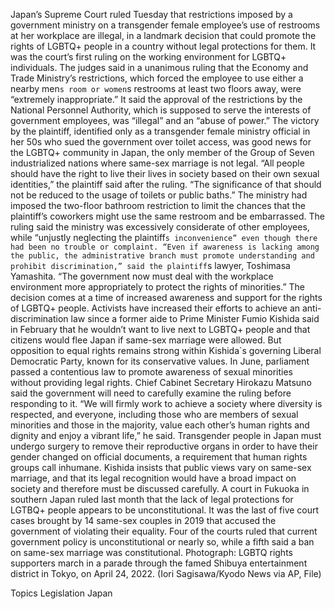 Japan’s Supreme Court ruled Tuesday that restrictions imposed by a government ministry on a transgender female employee’s use of restrooms at her workplace are illegal, in a landmark decision that could promote the rights of LGBTQ+ people in a country without legal protections for them.
It was the court’s first ruling on the working environment for LGBTQ+ individuals.
The judges said in a unanimous ruling that the Economy and Trade Ministry’s restrictions, which forced the employee to use either a nearby men`s room or women`s restrooms at least two floors away, were “extremely inappropriate.” It said the approval of the restrictions by the National Personnel Authority, which is supposed to serve the interests of government employees, was “illegal” and an “abuse of power.”
The victory by the plaintiff, identified only as a transgender female ministry official in her 50s who sued the government over toilet access, was good news for the LGBTQ+ community in Japan, the only member of the Group of Seven industrialized nations where same-sex marriage is not legal.
“All people should have the right to live their lives in society based on their own sexual identities,” the plaintiff said after the ruling. “The significance of that should not be reduced to the usage of toilets or public baths.”
The ministry had imposed the two-floor bathroom restriction to limit the chances that the plaintiff’s coworkers might use the same restroom and be embarrassed. The ruling said the ministry was excessively considerate of other employees, while “unjustly neglecting the plaintiff`s inconvenience” even though there had been no trouble or complaint.
“Even if awareness is lacking among the public, the administrative branch must promote understanding and prohibit discrimination,” said the plaintiff`s lawyer, Toshimasa Yamashita. “The government now must deal with the workplace environment more appropriately to protect the rights of minorities.”
The decision comes at a time of increased awareness and support for the rights of LGBTQ+ people. Activists have increased their efforts to achieve an anti-discrimination law since a former aide to Prime Minister Fumio Kishida said in February that he wouldn’t want to live next to LGBTQ+ people and that citizens would flee Japan if same-sex marriage were allowed.
But opposition to equal rights remains strong within Kishida`s governing Liberal Democratic Party, known for its conservative values. In June, parliament passed a contentious law to promote awareness of sexual minorities without providing legal rights.
Chief Cabinet Secretary Hirokazu Matsuno said the government will need to carefully examine the ruling before responding to it. “We will firmly work to achieve a society where diversity is respected, and everyone, including those who are members of sexual minorities and those in the majority, value each other’s human rights and dignity and enjoy a vibrant life,” he said.
Transgender people in Japan must undergo surgery to remove their reproductive organs in order to have their gender changed on official documents, a requirement that human rights groups call inhumane.
Kishida insists that public views vary on same-sex marriage, and that its legal recognition would have a broad impact on society and therefore must be discussed carefully.
A court in Fukuoka in southern Japan ruled last month that the lack of legal protections for LGTBQ+ people appears to be unconstitutional. It was the last of five court cases brought by 14 same-sex couples in 2019 that accused the government of violating their equality. Four of the courts ruled that current government policy is unconstitutional or nearly so, while a fifth said a ban on same-sex marriage was constitutional.
Photograph: LGBTQ rights supporters march in a parade through the famed Shibuya entertainment district in Tokyo, on April 24, 2022. (Iori Sagisawa/Kyodo News via AP, File)

Topics
Legislation
Japan

